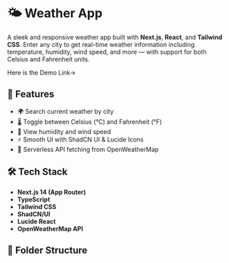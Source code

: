 # 🌤️ Weather App

A sleek and responsive weather app built with **Next.js**, **React**, and **Tailwind CSS**. Enter any city to get real-time weather information including temperature, humidity, wind speed, and more — with support for both Celsius and Fahrenheit units.

Here is the Demo Link->

## 🚀 Features

- 🌍 Search current weather by city
- 🌡️ Toggle between Celsius (°C) and Fahrenheit (°F)
- 💨 View humidity and wind speed
- ⚡ Smooth UI with ShadCN UI & Lucide Icons
- 🔄 Serverless API fetching from OpenWeatherMap

## 🛠️ Tech Stack

- **Next.js 14 (App Router)**
- **TypeScript**
- **Tailwind CSS**
- **ShadCN/UI**
- **Lucide React**
- **OpenWeatherMap API**

## 🧩 Folder Structure

